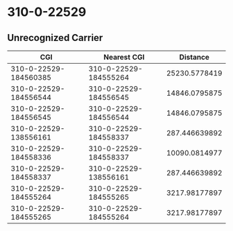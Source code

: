 # 310-0-22529
## Unrecognized Carrier


| CGI | Nearest CGI | Distance |
|-----|-------------|----------|
| 310-0-22529-184560385 | 310-0-22529-184555264 | 25230.5778419 |
| 310-0-22529-184556544 | 310-0-22529-184556545 | 14846.0795875 |
| 310-0-22529-184556545 | 310-0-22529-184556544 | 14846.0795875 |
| 310-0-22529-138556161 | 310-0-22529-184558337 | 287.446639892 |
| 310-0-22529-184558336 | 310-0-22529-184558337 | 10090.0814977 |
| 310-0-22529-184558337 | 310-0-22529-138556161 | 287.446639892 |
| 310-0-22529-184555264 | 310-0-22529-184555265 | 3217.98177897 |
| 310-0-22529-184555265 | 310-0-22529-184555264 | 3217.98177897 |
